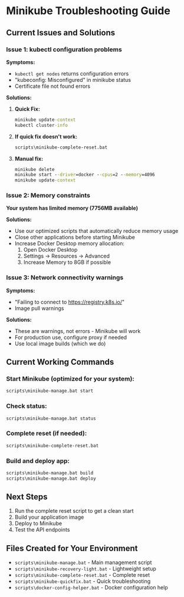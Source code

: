 # Minikube Troubleshooting Guide

## Current Issues and Solutions

### Issue 1: kubectl configuration problems

**Symptoms:**

- `kubectl get nodes` returns configuration errors
- "kubeconfig: Misconfigured" in minikube status
- Certificate file not found errors

**Solutions:**

1. **Quick Fix:**

   ```cmd
   minikube update-context
   kubectl cluster-info
   ```

2. **If quick fix doesn't work:**

   ```cmd
   scripts\minikube-complete-reset.bat
   ```

3. **Manual fix:**
   ```cmd
   minikube delete
   minikube start --driver=docker --cpus=2 --memory=4096
   minikube update-context
   ```

### Issue 2: Memory constraints

**Your system has limited memory (7756MB available)**

**Solutions:**

- Use our optimized scripts that automatically reduce memory usage
- Close other applications before starting Minikube
- Increase Docker Desktop memory allocation:
  1. Open Docker Desktop
  2. Settings → Resources → Advanced
  3. Increase Memory to 8GB if possible

### Issue 3: Network connectivity warnings

**Symptoms:**

- "Failing to connect to https://registry.k8s.io/"
- Image pull warnings

**Solutions:**

- These are warnings, not errors - Minikube will work
- For production use, configure proxy if needed
- Use local image builds (which we do)

## Current Working Commands

### Start Minikube (optimized for your system):

```cmd
scripts\minikube-manage.bat start
```

### Check status:

```cmd
scripts\minikube-manage.bat status
```

### Complete reset (if needed):

```cmd
scripts\minikube-complete-reset.bat
```

### Build and deploy app:

```cmd
scripts\minikube-manage.bat build
scripts\minikube-manage.bat deploy
```

## Next Steps

1. Run the complete reset script to get a clean start
2. Build your application image
3. Deploy to Minikube
4. Test the API endpoints

## Files Created for Your Environment

- `scripts\minikube-manage.bat` - Main management script
- `scripts\minikube-recovery-light.bat` - Lightweight setup
- `scripts\minikube-complete-reset.bat` - Complete reset
- `scripts\minikube-quickfix.bat` - Quick troubleshooting
- `scripts\docker-config-helper.bat` - Docker configuration help
